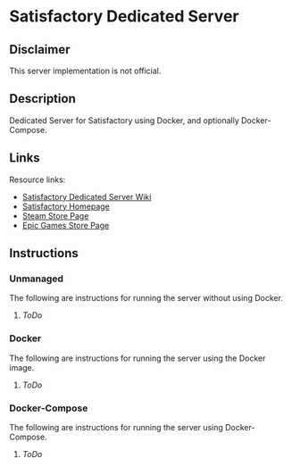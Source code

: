 # Satisfactory Dedicated Server

## Disclaimer

This server implementation is not official.

## Description

Dedicated Server for Satisfactory using Docker, and optionally Docker-Compose.

## Links

Resource links:
  - [Satisfactory Dedicated Server Wiki](https://satisfactory.fandom.com/wiki/Dedicated_servers)
  - [Satisfactory Homepage](https://www.satisfactorygame.com/)
  - [Steam Store Page](https://store.steampowered.com/app/526870/satisfactory)
  - [Epic Games Store Page](https://www.epicgames.com/store/en-US/p/satisfactory)

## Instructions

### Unmanaged

The following are instructions for running the server without using Docker.

1. *ToDo*

### Docker

The following are instructions for running the server using the Docker image.

1. *ToDo*

### Docker-Compose

The following are instructions for running the server using Docker-Compose.

1. *ToDo*
